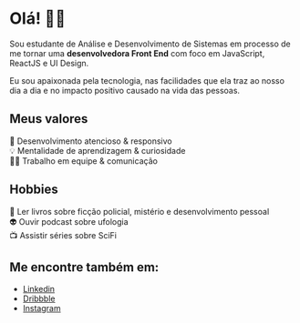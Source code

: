 # Olá! 👋🏼

Sou estudante de Análise e Desenvolvimento de Sistemas em processo de me tornar uma **desenvolvedora Front End** com foco em JavaScript, ReactJS e UI Design.

Eu sou apaixonada pela tecnologia, nas facilidades que ela traz ao nosso dia a dia e no impacto positivo causado na vida das pessoas.

## Meus valores
🧠 Desenvolvimento atencioso & responsivo <br/>
💡 Mentalidade de aprendizagem & curiosidade <br/>
🙌🏼 Trabalho em equipe & comunicação

## Hobbies
📖 Ler livros sobre ficção policial, mistério e desenvolvimento pessoal <br/>
👽 Ouvir podcast sobre ufologia <br/>
📺 Assistir séries sobre SciFi </br>

## Me encontre também em:
- [Linkedin](https://www.linkedin.com/in/aliceribeiroo/) <br/>
- [Dribbble](https://www.dribbble.com/aliceribeiro) <br/>
- [Instagram](https://www.instagram.com/aalice.ribeiro) <br/>



<!--
**aliceribeiro/aliceribeiro** is a ✨ _special_ ✨ repository because its `README.md` (this file) appears on your GitHub profile.

Here are some ideas to get you started:

- 🔭 I’m currently working on ...
- 🌱 I’m currently learning ...
- 👯 I’m looking to collaborate on ...
- 🤔 I’m looking for help with ...
- 💬 Ask me about ...
- 📫 How to reach me: ...
- 😄 Pronouns: ...
- ⚡ Fun fact: ...
-->
